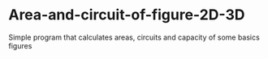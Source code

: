 # Area-and-circuit-of-figure-2D-3D
Simple program that calculates areas, circuits and capacity of some basics figures

